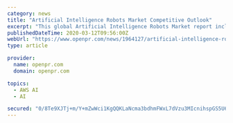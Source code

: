 ```yaml
---
category: news
title: "Artificial Intelligence Robots Market Competitive Outlook"
excerpt: "This global Artificial Intelligence Robots Market report includes all the company profiles of the top market players and brands Client s needs are understood well by experts leveraging their expertise and strong knowledge base to identify and evaluate competition and"
publishedDateTime: 2020-03-12T09:56:00Z
webUrl: "https://www.openpr.com/news/1964127/artificial-intelligence-robots-market-competitive-outlook"
type: article

provider:
  name: openpr.com
  domain: openpr.com

topics:
  - AWS AI
  - AI

secured: "0/8Te9XJTj+m/Y+mZwWci1KgQQKLaNcma3bdhmFWxL7dVzu3MIcnihspGS5U6GolHdfMbyfqNvnufj8F9U1c1+5RmiIJh/Lri7tCD7P/i3FKW6P1deDX8NdhziQzQw0nKLhPJkgrhJes7UMsRfhdAx/Z0AEdzR5mCWievAlqbMSlo2l6LJYd5+8JEuXIKiYYE6KTUDzgeaT7Q2mvuyU+v4uZYa+5pqgjDea3clAA9Q14ftadMto3kKz4f0dpw+XsDwGVwzDRyiaPbcWamVt0hU6thJxttL3HSra7/t3/0vVFlQTjoXCgDszTrEHxmu8LmSGH1fqkI+zbzk3xS3umMY2DZSvUf/qDMaE2rep1zlpyjtk87gA9fWKoiUxhH/OoWewDNs/X2mXw2xlnTbcZgj8yMRAjGvwzzqqe54DRF1VZs1UHthcleuCLT/c7VQQh3tu/0yLEYPuCnG7+OTj+gKfE9zwCGNnmsifMIlsnBKQ=;x+WZAewaPoumK55tleg2wg=="
---
```


